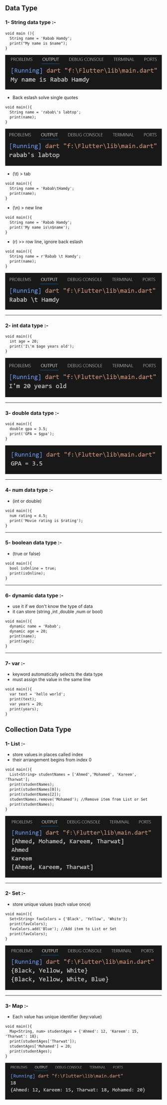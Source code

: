 ## Data Type
### 1- String data type :-
```
void main (){
  String name = 'Rabab Hamdy';
  print("My name is $name");
}
```
![alt text](image.png)

- Back eslash solve single quotes
```
void main(){
  String name = 'rabab\'s labtop';
  print(name);
}
```
![alt text](image-1.png)

- (\t) > tab
```
void main(){
  String name = 'Rabab\tHamdy';
  print(name);
}
```
- (\n) > new line
```
void main(){
  String name = 'Rabab Hamdy';
  print('My name is\n$name');
}
```

- (r) >> row line, ignore back eslash
```
void main(){
  String name = r'Rabab \t Hamdy';
  print(name);
}
```
![alt text](image-2.png)

---
### 2- int data type :-
```
void main(){
  int age = 20; 
  print('I\'m $age years old');
}
```
![alt text](image-3.png)

---
### 3- double data type :-
```
void main(){
  double gpa = 3.5;
  print('GPA = $gpa');
}
```
![alt text](image-4.png)

---
### 4- num data type :-
-  (int or double)
```
void main(){
  num rating = 4.5; 
  print('Movie rating is $rating');
}
```

---
### 5- boolean data type :-
-  (true or false) 
```
void main(){
  bool isOnline = true;
  print(isOnline);
}
```

---
### 6- dynamic data type :-
- use it if we don't know the type of data
- it can store (string ,int ,double ,num or bool)
```
void main(){
  dynamic name = 'Rabab';
  dynamic age = 20; 
  print(name);
  print(age);
}
```

---
### 7- var :-
- keyword automatically selects the data type
- must assign the value in the same line
```
void main(){
  var text = 'hello world'; 
  print(text);
  var years = 20; 
  print(years);
}
```

## Collection Data Type
### 1- List :-
- store values in places called index
- their arrangement begins from index 0
```
void main(){
  List<String> studentNames = ['Ahmed','Mohamed', 'Kareem', 'Tharwat'];
  print(studentNames);
  print(studentNames[0]);
  print(studentNames[2]);
  studentNames.remove('Mohamed'); //Remove item from List or Set
  print(studentNames);
}
```
![alt text](image-5.png)

---
### 2- Set :-
- store unique values (each value once)
```
void main(){
  Set<String> favColors = {'Black', 'Yellow', 'White'};
  print(favColors);
  favColors.add('Blue'); //Add item to List or Set
  print(favColors);
}
```
![alt text](image-6.png)

---
### 3- Map :-
- Each value has unique identifier (key:value)
```
void main(){
  Map<String, num> studentAges = {'Ahmed': 12, 'Kareem': 15, 'Tharwat': 18};
  print(studentAges['Tharwat']);
  studentAges['Mohamed'] = 20;
  print(studentAges);
}
```
![alt text](image-7.png)